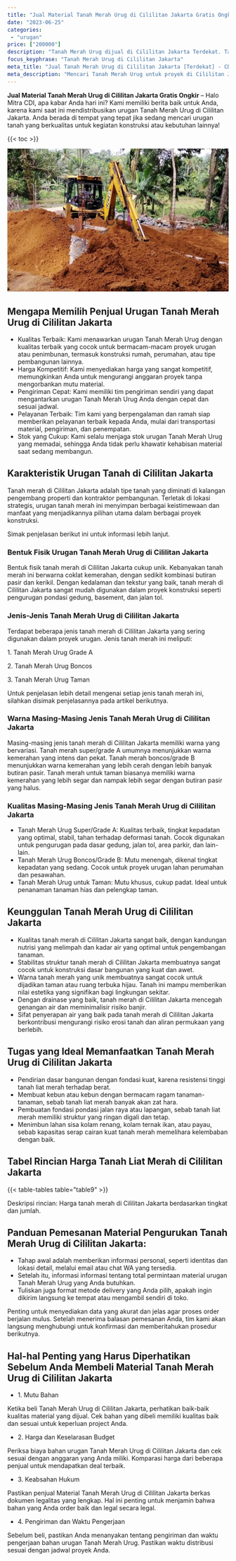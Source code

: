 ```yaml
---
title: "Jual Material Tanah Merah Urug di Cililitan Jakarta Gratis Ongkir"
date: "2023-06-25"
categories:
 - "urugan"
price: ["200000"]
description: "Tanah Merah Urug dijual di Cililitan Jakarta Terdekat. Tanah Merah Urug ini sering digunakan dalam proyek konstruksi sebagai material timbunan yang unggul dan sesuai spesifikasi. Silakan hubungi kami untuk informasi lebih lanjut."
focus_keyphrase: "Tanah Merah Urug di Cililitan Jakarta"
meta_title: "Jual Tanah Merah Urug di Cililitan Jakarta [Terdekat] - CDI"
meta_description: "Mencari Tanah Merah Urug untuk proyek di Cililitan Jakarta? Kami menawarkan Tanah Merah Urug berkualitas untuk urugan lahan. Raih penawaran terbaik sekarang."
---
```


**Jual Material Tanah Merah Urug di Cililitan Jakarta Gratis Ongkir** – Halo Mitra CDI, apa kabar Anda hari ini? Kami memiliki berita baik untuk Anda, karena kami saat ini mendistribusikan urugan Tanah Merah Urug di Cililitan Jakarta. Anda berada di tempat yang tepat jika sedang mencari urugan tanah yang berkualitas untuk kegiatan konstruksi atau kebutuhan lainnya!

{{< toc >}}

![Jual Material Tanah Merah Urug di Cililitan Jakarta Gratis Ongkir](/images/tanah/tanah-urug-24.jpg)

## Mengapa Memilih Penjual Urugan Tanah Merah Urug di Cililitan Jakarta

*   Kualitas Terbaik: Kami menawarkan urugan Tanah Merah Urug dengan kualitas terbaik yang cocok untuk bermacam-macam proyek urugan atau penimbunan, termasuk konstruksi rumah, perumahan, atau tipe pembangunan lainnya.
*   Harga Kompetitif: Kami menyediakan harga yang sangat kompetitif, memungkinkan Anda untuk mengurangi anggaran proyek tanpa mengorbankan mutu material.
*   Pengiriman Cepat: Kami memiliki tim pengiriman sendiri yang dapat mengantarkan urugan Tanah Merah Urug Anda dengan cepat dan sesuai jadwal.
*   Pelayanan Terbaik: Tim kami yang berpengalaman dan ramah siap memberikan pelayanan terbaik kepada Anda, mulai dari transportasi material, pengiriman, dan penempatan.
*   Stok yang Cukup: Kami selalu menjaga stok urugan Tanah Merah Urug yang memadai, sehingga Anda tidak perlu khawatir kehabisan material saat sedang membangun. 

## Karakteristik Urugan Tanah di Cililitan Jakarta

Tanah merah di Cililitan Jakarta adalah tipe tanah yang diminati di kalangan pengembang properti dan kontraktor pembangunan. Terletak di lokasi strategis, urugan tanah merah ini menyimpan berbagai keistimewaan dan manfaat yang menjadikannya pilihan utama dalam berbagai proyek konstruksi.

Simak penjelasan berikut ini untuk informasi lebih lanjut.

### Bentuk Fisik Urugan Tanah Merah Urug di Cililitan Jakarta

Bentuk fisik tanah merah di Cililitan Jakarta cukup unik. Kebanyakan tanah merah ini berwarna coklat kemerahan, dengan sedikit kombinasi butiran pasir dan kerikil. Dengan kedalaman dan tekstur yang baik, tanah merah di Cililitan Jakarta sangat mudah digunakan dalam proyek konstruksi seperti pengurugan pondasi gedung, basement, dan jalan tol.

### Jenis-Jenis Tanah Merah Urug di Cililitan Jakarta

Terdapat beberapa jenis tanah merah di Cililitan Jakarta yang sering digunakan dalam proyek urugan. Jenis tanah merah ini meliputi:

1\.  Tanah Merah Urug Grade A

2\.  Tanah Merah Urug Boncos

3\.  Tanah Merah Urug Taman

Untuk penjelasan lebih detail mengenai setiap jenis tanah merah ini, silahkan disimak penjelasannya pada artikel berikutnya. 

### Warna Masing-Masing Jenis Tanah Merah Urug di Cililitan Jakarta

Masing-masing jenis tanah merah di Cililitan Jakarta memiliki warna yang bervariasi. Tanah merah super/grade A umumnya menunjukkan warna kemerahan yang intens dan pekat. Tanah merah boncos/grade B menunjukkan warna kemerahan yang lebih cerah dengan lebih banyak butiran pasir. Tanah merah untuk taman biasanya memiliki warna kemerahan yang lebih segar dan nampak lebih segar dengan butiran pasir yang halus.

### Kualitas Masing-Masing Jenis Tanah Merah Urug di Cililitan Jakarta

*   Tanah Merah Urug Super/Grade A: Kualitas terbaik, tingkat kepadatan yang optimal, stabil, tahan terhadap deformasi tanah. Cocok digunakan untuk pengurugan pada dasar gedung, jalan tol, area parkir, dan lain-lain.
*   Tanah Merah Urug Boncos/Grade B: Mutu menengah, dikenal tingkat kepadatan yang sedang. Cocok untuk proyek urugan lahan perumahan dan pesawahan.
*   Tanah Merah Urug untuk Taman: Mutu khusus, cukup padat. Ideal untuk penanaman tanaman hias dan pelengkap taman. 

## Keunggulan Tanah Merah Urug di Cililitan Jakarta

*   Kualitas tanah merah di Cililitan Jakarta sangat baik, dengan kandungan nutrisi yang melimpah dan kadar air yang optimal untuk pengembangan tanaman.
*   Stabilitas struktur tanah merah di Cililitan Jakarta membuatnya sangat cocok untuk konstruksi dasar bangunan yang kuat dan awet.
*   Warna tanah merah yang unik membuatnya sangat cocok untuk dijadikan taman atau ruang terbuka hijau. Tanah ini mampu memberikan nilai estetika yang signifikan bagi lingkungan sekitar.
*   Dengan drainase yang baik, tanah merah di Cililitan Jakarta mencegah genangan air dan meminimalisir risiko banjir.
*   Sifat penyerapan air yang baik pada tanah merah di Cililitan Jakarta berkontribusi mengurangi risiko erosi tanah dan aliran permukaan yang berlebih.

## Tugas yang Ideal Memanfaatkan Tanah Merah Urug di Cililitan Jakarta

*   Pendirian dasar bangunan dengan fondasi kuat, karena resistensi tinggi tanah liat merah terhadap berat.
*   Membuat kebun atau kebun dengan bermacam ragam tanaman-tanaman, sebab tanah liat merah banyak akan zat hara.
*   Pembuatan fondasi pondasi jalan raya atau lapangan, sebab tanah liat merah memiliki struktur yang ringan digali dan tetap.
*   Menimbun lahan sisa kolam renang, kolam ternak ikan, atau payau, sebab kapasitas serap cairan kuat tanah merah memelihara kelembaban dengan baik.

## Tabel Rincian Harga Tanah Liat Merah di Cililitan Jakarta

{{< table-tables table="table9" >}}

Deskripsi rincian: Harga tanah merah di Cililitan Jakarta berdasarkan tingkat dan jumlah.

## Panduan Pemesanan Material Pengurukan Tanah Merah Urug di Cililitan Jakarta:

*   Tahap awal adalah memberikan informasi personal, seperti identitas dan lokasi detail, melalui email atau chat WA yang tersedia.
*   Setelah itu, informasi informasi tentang total permintaan material urugan Tanah Merah Urug yang Anda butuhkan.
*   Tuliskan juga format metode delivery yang Anda pilih, apakah ingin dikirim langsung ke tempat atau mengambil sendiri di toko.

Penting untuk menyediakan data yang akurat dan jelas agar proses order berjalan mulus. Setelah menerima balasan pemesanan Anda, tim kami akan langsung menghubungi untuk konfirmasi dan memberitahukan prosedur berikutnya.

## Hal-hal Penting yang Harus Diperhatikan Sebelum Anda Membeli Material Tanah Merah Urug di Cililitan Jakarta

*   1\. Mutu Bahan

Ketika beli Tanah Merah Urug di Cililitan Jakarta, perhatikan baik-baik kualitas material yang dijual. Cek bahan yang dibeli memiliki kualitas baik dan sesuai untuk keperluan project Anda.
*   2\. Harga dan Keselarasan Budget

Periksa biaya bahan urugan Tanah Merah Urug di Cililitan Jakarta dan cek sesuai dengan anggaran yang Anda miliki. Komparasi harga dari beberapa penjual untuk mendapatkan deal terbaik.
*   3\. Keabsahan Hukum

Pastikan penjual Material Tanah Merah Urug di Cililitan Jakarta berkas dokumen legalitas yang lengkap. Hal ini penting untuk menjamin bahwa bahan yang Anda order baik dan legal secara legal.
*   4\. Pengiriman dan Waktu Pengerjaan

Sebelum beli, pastikan Anda menanyakan tentang pengiriman dan waktu pengerjaan bahan urugan Tanah Merah Urug. Pastikan waktu distribusi sesuai dengan jadwal proyek Anda.
